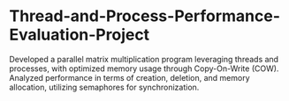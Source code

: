 # Thread-and-Process-Performance-Evaluation-Project
Developed a parallel matrix multiplication program leveraging threads and processes, with optimized memory usage through Copy-On-Write (COW). Analyzed performance in terms of creation, deletion, and memory allocation, utilizing semaphores for synchronization.
